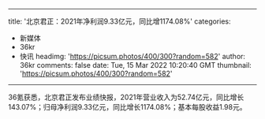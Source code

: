 
---
title: '北京君正：2021年净利润9.33亿元，同比增1174.08%'
categories: 
 - 新媒体
 - 36kr
 - 快讯
headimg: 'https://picsum.photos/400/300?random=582'
author: 36kr
comments: false
date: Tue, 15 Mar 2022 10:20:40 GMT
thumbnail: 'https://picsum.photos/400/300?random=582'
---

<div>   
36氪获悉，北京君正发布业绩快报，2021年营业收入为52.74亿元，同比增长143.07%；归母净利润9.33亿元，同比增长1174.08%；基本每股收益1.98元。  
</div>
            